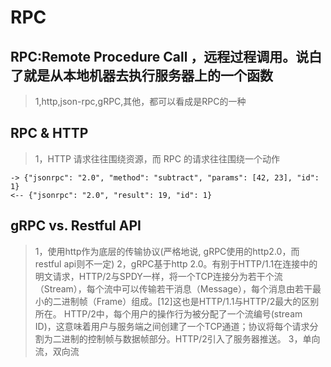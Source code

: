 # RPC

## RPC:Remote Procedure Call ，远程过程调用。说白了就是从本地机器去执行服务器上的一个函数
>1,http,json-rpc,gRPC,其他，都可以看成是RPC的一种

## RPC & HTTP
>1，HTTP 请求往往围绕资源，而 RPC 的请求往往围绕一个动作


```
-> {"jsonrpc": "2.0", "method": "subtract", "params": [42, 23], "id": 1}
<-- {"jsonrpc": "2.0", "result": 19, "id": 1}
```

## gRPC vs. Restful API
>1，使用http作为底层的传输协议(严格地说, gRPC使用的http2.0，而restful api则不一定)
>2，gRPC基于http 2.0。有别于HTTP/1.1在连接中的明文请求，HTTP/2与SPDY一样，将一个TCP连接分为若干个流（Stream），每个流中可以传输若干消息（Message），每个消息由若干最小的二进制帧（Frame）组成。[12]这也是HTTP/1.1与HTTP/2最大的区别所在。 HTTP/2中，每个用户的操作行为被分配了一个流编号(stream ID)，这意味着用户与服务端之间创建了一个TCP通道；协议将每个请求分割为二进制的控制帧与数据帧部分。HTTP/2引入了服务器推送。
>3，单向流，双向流